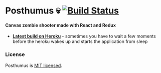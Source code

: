 # Posthumus :skull: [![Build Status](https://travis-ci.org/praghus/posthumus.svg?branch=master)](https://travis-ci.org/praghus/posthumus)
#### Canvas zombie shooter made with React and Redux

* **[Latest build on Heroku](https://posthumus.herokuapp.com/)** - sometimes you have to wait a few moments before the heroku wakes up and starts the application from sleep

### License

Posthumus is [MIT licensed](./LICENSE).
